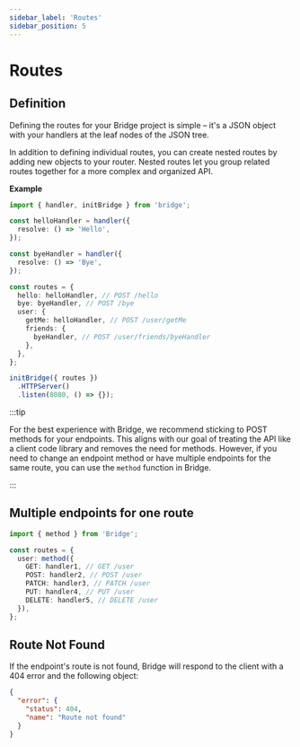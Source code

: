 ```yaml
---
sidebar_label: 'Routes'
sidebar_position: 5
---
```


# Routes

## Definition

Defining the routes for your Bridge project is simple – it's a JSON object with your handlers at the leaf nodes of the JSON tree.

In addition to defining individual routes, you can create nested routes by adding new objects to your router. Nested routes let you group related routes together for a more complex and organized API.

**Example**

```ts twoslash title='index.ts'
import { handler, initBridge } from 'bridge';

const helloHandler = handler({
  resolve: () => 'Hello',
});

const byeHandler = handler({
  resolve: () => 'Bye',
});

const routes = {
  hello: helloHandler, // POST /hello
  bye: byeHandler, // POST /bye
  user: {
    getMe: helloHandler, // POST /user/getMe
    friends: {
      byeHandler, // POST /user/friends/byeHandler
    },
  },
};

initBridge({ routes })
  .HTTPServer()
  .listen(8080, () => {});
```

:::tip

For the best experience with Bridge, we recommend sticking to POST methods for your endpoints. This aligns with our goal of treating the API like a client code library and removes the need for methods. However, if you need to change an endpoint method or have multiple endpoints for the same route, you can use the `method` function in Bridge.

:::

## Multiple endpoints for one route

```ts
import { method } from 'Bridge';

const routes = {
  user: method({
    GET: handler1, // GET /user
    POST: handler2, // POST /user
    PATCH: handler3, // PATCH /user
    PUT: handler4, // PUT /user
    DELETE: handler5, // DELETE /user
  }),
};
```

<!--
## Nested Routes

In addition to defining individual routes, you can create nested routes by adding new objects to your router. Nested routes let you group related routes together for a more complex and organized API.

**Example**

```ts
const routes = {
  // POST /hey
  hey: heyHandler,
  admin: {
    // POST /admin/signin
    signin: signinHandler,
    users: {
      // POST /admin/users/create
      create: createUserHandler,
      // POST /admin/users/get
      get: getUserHandler,
    },
  },
};
``` -->

## Route Not Found

If the endpoint's route is not found, Bridge will respond to the client with a 404 error and the following object:

```json
{
  "error": {
    "status": 404,
    "name": "Route not found"
  }
}
```
